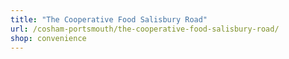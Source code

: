 ```yaml
---
title: "The Cooperative Food Salisbury Road"
url: /cosham-portsmouth/the-cooperative-food-salisbury-road/
shop: convenience
---
```

